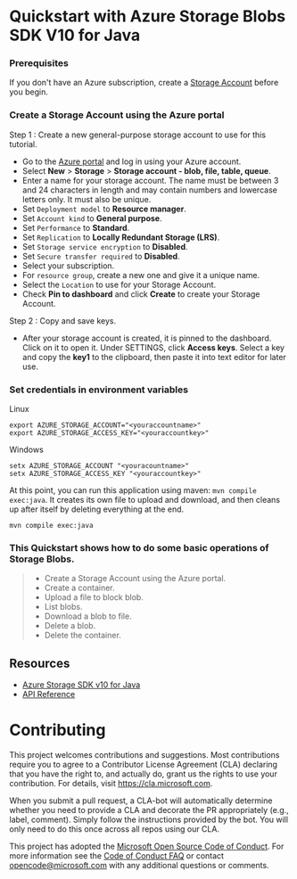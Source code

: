 # Quickstart with Azure Storage Blobs SDK V10 for Java

### Prerequisites

If you don't have an Azure subscription, create a [Storage Account](https://azure.microsoft.com/free/?WT.mc_id=A261C142F) before you begin.

### Create a Storage Account using the Azure portal

Step 1 : Create a new general-purpose storage account to use for this tutorial. 

*  Go to the [Azure portal](https://portal.azure.com) and log in using your Azure account. 
*  Select **New** > **Storage** > **Storage account - blob, file, table, queue**. 
*  Enter a name for your storage account. The name must be between 3 and 24 characters in length and may contain numbers and lowercase letters only. It must also be unique.
*  Set `Deployment model` to **Resource manager**.
*  Set `Account kind` to **General purpose**.
*  Set `Performance` to **Standard**. 
*  Set `Replication` to **Locally Redundant Storage (LRS)**.
*  Set `Storage service encryption` to **Disabled**.
*  Set `Secure transfer required` to **Disabled**.
*  Select your subscription. 
*  For `resource group`, create a new one and give it a unique name. 
*  Select the `Location` to use for your Storage Account.
*  Check **Pin to dashboard** and click **Create** to create your Storage Account. 

Step 2 : Copy and save keys.

 * After your storage account is created, it is pinned to the dashboard. Click on it to open it. Under SETTINGS, click **Access keys**. Select a key and copy the **key1** to the clipboard, then paste it into text editor for later use.

### Set credentials in environment variables 

Linux
```
export AZURE_STORAGE_ACCOUNT="<youraccountname>"
export AZURE_STORAGE_ACCESS_KEY="<youraccountkey>"
```

Windows
```
setx AZURE_STORAGE_ACCOUNT "<youracountname>"
setx AZURE_STORAGE_ACCESS_KEY "<youraccountkey>"
```

At this point, you can run this application using maven: `mvn compile exec:java`. It creates its own file to upload and download, and then cleans up after itself by deleting everything at the end. 

```
mvn compile exec:java
```

### This Quickstart shows how to do some basic operations of Storage Blobs. 

> * Create a Storage Account using the Azure portal.
> * Create a container.
> * Upload a file to block blob.
> * List blobs.
> * Download a blob to file.
> * Delete a blob.
> * Delete the container.

## Resources
* [Azure Storage SDK v10 for Java](https://github.com/azure/azure-storage-java)
* [API Reference](https://docs.microsoft.com/en-us/java/api/overview/azure/storage/blob?view=azure-java-preview)

# Contributing

This project welcomes contributions and suggestions.  Most contributions require you to agree to a
Contributor License Agreement (CLA) declaring that you have the right to, and actually do, grant us
the rights to use your contribution. For details, visit https://cla.microsoft.com.

When you submit a pull request, a CLA-bot will automatically determine whether you need to provide
a CLA and decorate the PR appropriately (e.g., label, comment). Simply follow the instructions
provided by the bot. You will only need to do this once across all repos using our CLA.

This project has adopted the [Microsoft Open Source Code of Conduct](https://opensource.microsoft.com/codeofconduct/).
For more information see the [Code of Conduct FAQ](https://opensource.microsoft.com/codeofconduct/faq/) or
contact [opencode@microsoft.com](mailto:opencode@microsoft.com) with any additional questions or comments.
